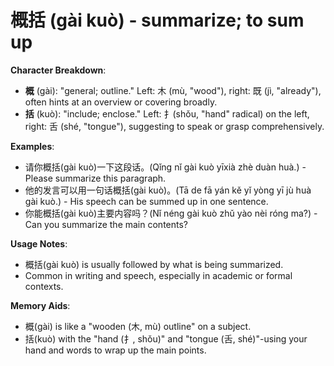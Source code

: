 # **概括 (gài kuò) - summarize; to sum up**

**Character Breakdown**:  
- **概** (gài): "general; outline." Left: 木 (mù, "wood"), right: 既 (jì, "already"), often hints at an overview or covering broadly.  
- **括** (kuò): "include; enclose." Left: 扌(shǒu, "hand" radical) on the left, right: 舌 (shé, "tongue"), suggesting to speak or grasp comprehensively.

**Examples**:  
- 请你概括(gài kuò)一下这段话。(Qǐng nǐ gài kuò yīxià zhè duàn huà.) - Please summarize this paragraph.  
- 他的发言可以用一句话概括(gài kuò)。(Tā de fā yán kě yǐ yòng yī jù huà gài kuò.) - His speech can be summed up in one sentence.  
- 你能概括(gài kuò)主要内容吗？(Nǐ néng gài kuò zhǔ yào nèi róng ma?) - Can you summarize the main contents?

**Usage Notes**:  
- 概括(gài kuò) is usually followed by what is being summarized.  
- Common in writing and speech, especially in academic or formal contexts.

**Memory Aids**:  
- 概(gài) is like a "wooden (木, mù) outline" on a subject.  
- 括(kuò) with the "hand (扌, shǒu)" and "tongue (舌, shé)"-using your hand and words to wrap up the main points.